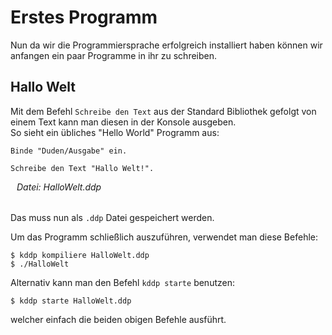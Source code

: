 # Erstes Programm
Nun da wir die Programmiersprache erfolgreich installiert haben können wir anfangen ein paar Programme in ihr zu schreiben.

## Hallo Welt
Mit dem Befehl `Schreibe den Text` aus der Standard Bibliothek gefolgt von einem Text kann man diesen in der Konsole ausgeben.<br>
So sieht ein übliches "Hello World" Programm aus:
```ddp
Binde "Duden/Ausgabe" ein.

Schreibe den Text "Hallo Welt!".
```
<h6 style="margin-top: 0; margin-left: 10px">Datei: HalloWelt.ddp </h6>


Das muss nun als `.ddp` Datei gespeichert werden.

Um das Programm schließlich auszuführen, verwendet man diese Befehle:
```terminal
$ kddp kompiliere HalloWelt.ddp
$ ./HalloWelt
```

Alternativ kann man den Befehl `kddp starte` benutzen:
```terminal
$ kddp starte HalloWelt.ddp
```
welcher einfach die beiden obigen Befehle ausführt.